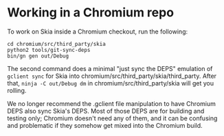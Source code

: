 Working in a Chromium repo
==========================

To work on Skia inside a Chromium checkout, run the following:

    cd chromium/src/third_party/skia
    python2 tools/git-sync-deps
    bin/gn gen out/Debug

The second command does a minimal "just sync the DEPS" emulation of `gclient
sync` for Skia into chromium/src/third_party/skia/third_party.  After that,
`ninja -C out/Debug dm` in chromium/src/third_party/skia will get you rolling.

We no longer recommend the .gclient file manipulation to have Chromium DEPS also
sync Skia's DEPS.  Most of those DEPS are for building and testing only;
Chromium doesn't need any of them, and it can be confusing and problematic if
they somehow get mixed into the Chromium build.
